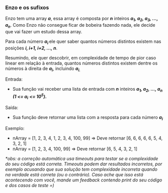 ### Enzo e os sufixos ###

Enzo tem uma array ***a***, essa array é composta por ***n*** inteiros ***a***<sub><strong><em>1</em></strong></sub>***, a***<sub><strong><em>2</em></strong></sub>***, a***<sub><strong><em>3</em></strong></sub>***, ..., a***<sub><strong><em>n</em></strong></sub>. Como Enzo não consegue ficar de bobeira fazendo nada, ele decide que vai fazer um estudo dessa array.

Para cada número ***a***<sub><strong><em>i </em></strong></sub>ele quer saber quantos números distintos existem nas posições ***i, i+1, i+2, ..., n***.

Resumindo, ele quer descobrir, em complexidade de tempo de pior caso linear em relação à entrada, quantos números distintos existem dentre os números à direita de ***a***<sub><strong><em>i</em></strong></sub>, incluindo ***a***<sub><strong><em>i.</em></strong></sub>

Entrada:

* Sua função vai receber uma lista de entrada com ***n*** inteiros ***a***<sub><strong><em>1</em></strong></sub>***, a***<sub><strong><em>2</em></strong></sub>***, ..., a***<sub><strong><em>n</em></strong></sub> ***(1 \<= a***<sub><strong><em>i</em></strong></sub> ***\<= 10***<sup><strong><em>5</em></strong></sup>***).***

Saída:

* Sua função deve retornar uma lista com a resposta para cada número ***a***<sub><strong><em>i</em></strong></sub>

Exemplo:

* nArray = [1, 2, 3, 4, 1, 2, 3, 4, 100, 99] =\> Deve retornar [6, 6, 6, 6, 6, 5, 4, 3, 2, 1]
* nArray = [1, 2, 3, 4, 100, 99] =\> Deve retornar [6, 5, 4, 3, 2, 1]

*\*obs: a correção automática usa timeouts para testar se a complexidade do seu código está correta. Timeouts podem dar resultados incorretos, por exemplo acusando que sua solução tem complexidade incorreta quando na verdade está correta (ou o contrário). Caso ache que isso está acontecendo com você, mande um feedback contendo print do seu código e dos casos de teste =)*